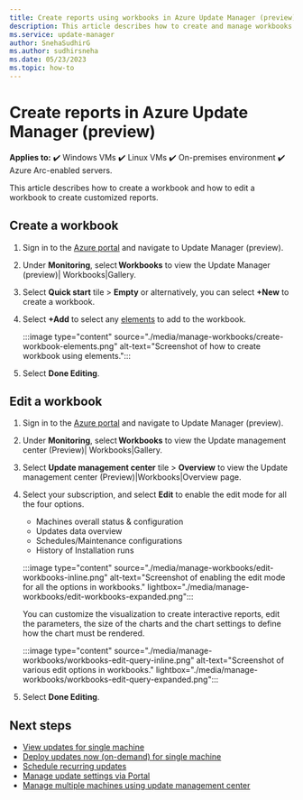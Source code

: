 ```yaml
---
title: Create reports using workbooks in Azure Update Manager (preview)..
description: This article describes how to create and manage workbooks for VM insights.
ms.service: update-manager
author: SnehaSudhirG
ms.author: sudhirsneha
ms.date: 05/23/2023
ms.topic: how-to
---
```


# Create reports in Azure Update Manager (preview)

**Applies to:** :heavy_check_mark: Windows VMs :heavy_check_mark: Linux VMs :heavy_check_mark: On-premises environment :heavy_check_mark: Azure Arc-enabled servers.

This article describes how to create a workbook and how to edit a workbook to create customized reports.

## Create a workbook

1. Sign in to the [Azure portal](https://portal.azure.com) and navigate to Update Manager (preview).
1. Under **Monitoring**, select **Workbooks** to view the Update Manager (preview)| Workbooks|Gallery.
1. Select **Quick start** tile > **Empty** or alternatively, you can select **+New** to create a workbook.
1. Select **+Add** to select any [elements](../azure-monitor/visualize/workbooks-create-workbook.md#create-a-new-azure-workbook) to add to the workbook.

   :::image type="content" source="./media/manage-workbooks/create-workbook-elements.png" alt-text="Screenshot of how to create workbook using elements.":::

1. Select **Done Editing**.

## Edit a workbook
1. Sign in to the [Azure portal](https://portal.azure.com) and navigate to Update Manager (preview).
1. Under **Monitoring**, select **Workbooks** to view the Update management center (Preview)| Workbooks|Gallery.
1. Select **Update management center** tile > **Overview** to view the Update management center (Preview)|Workbooks|Overview page.
1. Select your subscription, and select **Edit** to enable the edit mode for all the four options.

    - Machines overall status & configuration
    - Updates data overview
    - Schedules/Maintenance configurations
    - History of Installation runs

    :::image type="content" source="./media/manage-workbooks/edit-workbooks-inline.png" alt-text="Screenshot of enabling the edit mode for all the options in workbooks." lightbox="./media/manage-workbooks/edit-workbooks-expanded.png":::

    You can customize the visualization to create interactive reports, edit the parameters, the size of the charts and the chart settings to define how the chart must be rendered.

    :::image type="content" source="./media/manage-workbooks/workbooks-edit-query-inline.png" alt-text="Screenshot of various edit options in workbooks." lightbox="./media/manage-workbooks/workbooks-edit-query-expanded.png":::

1. Select **Done Editing**.


## Next steps

* [View updates for single machine](view-updates.md)
* [Deploy updates now (on-demand) for single machine](deploy-updates.md)
* [Schedule recurring updates](scheduled-patching.md)
* [Manage update settings via Portal](manage-update-settings.md)
* [Manage multiple machines using update management center](manage-multiple-machines.md)